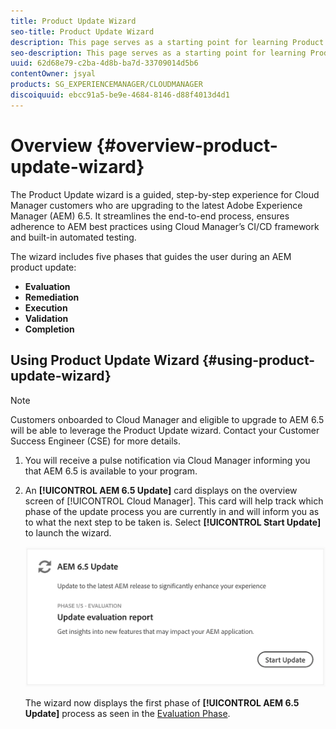 ```yaml
---
title: Product Update Wizard
seo-title: Product Update Wizard
description: This page serves as a starting point for learning Product Update Wizard. 
seo-description: This page serves as a starting point for learning Product Update Wizard. 
uuid: 62d68e79-c2ba-4d8b-ba7d-33709014d5b6
contentOwner: jsyal
products: SG_EXPERIENCEMANAGER/CLOUDMANAGER
discoiquuid: ebcc91a5-be9e-4684-8146-d88f4013d4d1
---
```


# Overview {#overview-product-update-wizard}

The Product Update wizard is a guided, step-by-step experience for Cloud Manager customers who are upgrading to the latest Adobe Experience Manager (AEM) 6.5. It streamlines the end-to-end process, ensures adherence to AEM best practices using Cloud Manager’s CI/CD framework and built-in automated testing.

The wizard includes five phases that guides the user during an AEM product update:

* **Evaluation**
* **Remediation**
* **Execution**
* **Validation**
* **Completion**


## Using Product Update Wizard {#using-product-update-wizard}

>[!NOTE]
>
>Customers onboarded to Cloud Manager and eligible to upgrade to AEM 6.5 will be able to leverage the Product Update wizard. Contact your Customer Success Engineer (CSE) for more details.

1. You will receive a pulse notification via Cloud Manager informing you that AEM 6.5 is available to your program.

1. An **[!UICONTROL AEM 6.5 Update]** card displays on the overview screen of [!UICONTROL Cloud Manager]. This card will help track which phase of the update process you are currently in and will inform you as to what the next step to be taken is. Select **[!UICONTROL Start Update]** to launch the wizard.

   ![](assets/Start-Update.png)

   The wizard now displays the first phase of **[!UICONTROL AEM 6.5 Update]** process as seen in the [Evaluation Phase](evaluation.md).
